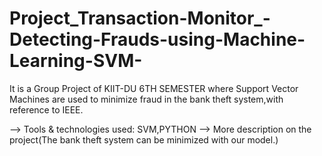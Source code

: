 # Project_Transaction-Monitor_-Detecting-Frauds-using-Machine-Learning-SVM-
It is a Group Project of KIIT-DU 6TH SEMESTER where Support Vector Machines are used to minimize fraud in the bank theft system,with reference to IEEE.

–> Tools & technologies used: SVM,PYTHON
–> More description on the project(The bank theft system can be minimized with our model.)
